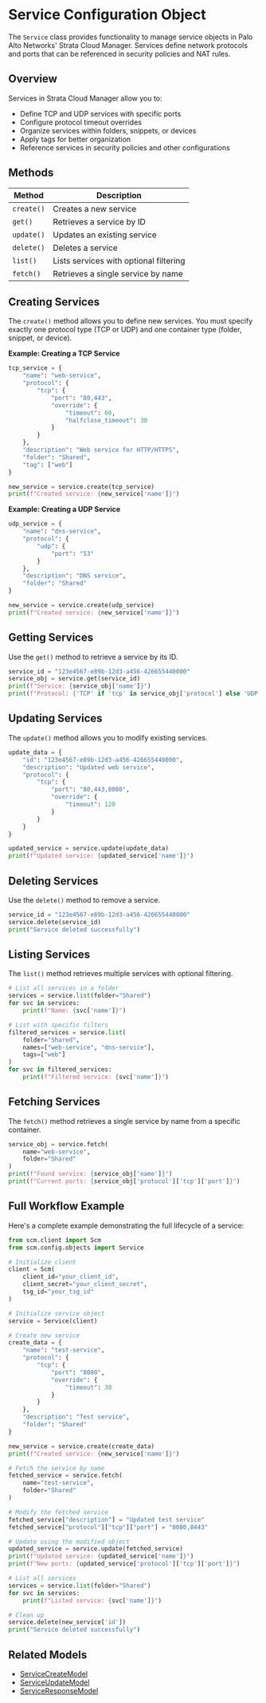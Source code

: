 # Service Configuration Object

The `Service` class provides functionality to manage service objects in Palo Alto Networks' Strata Cloud Manager.
Services
define network protocols and ports that can be referenced in security policies and NAT rules.

## Overview

Services in Strata Cloud Manager allow you to:

- Define TCP and UDP services with specific ports
- Configure protocol timeout overrides
- Organize services within folders, snippets, or devices
- Apply tags for better organization
- Reference services in security policies and other configurations

## Methods

| Method     | Description                            |
|------------|----------------------------------------|
| `create()` | Creates a new service                  |
| `get()`    | Retrieves a service by ID              |
| `update()` | Updates an existing service            |
| `delete()` | Deletes a service                      |
| `list()`   | Lists services with optional filtering |
| `fetch()`  | Retrieves a single service by name     |

## Creating Services

The `create()` method allows you to define new services. You must specify exactly one protocol type (TCP or UDP) and one
container type (folder, snippet, or device).

**Example: Creating a TCP Service**

<div class="termy">

<!-- termynal -->

```python
tcp_service = {
    "name": "web-service",
    "protocol": {
        "tcp": {
            "port": "80,443",
            "override": {
                "timeout": 60,
                "halfclose_timeout": 30
            }
        }
    },
    "description": "Web service for HTTP/HTTPS",
    "folder": "Shared",
    "tag": ["web"]
}

new_service = service.create(tcp_service)
print(f"Created service: {new_service['name']}")
```

</div>

**Example: Creating a UDP Service**

<div class="termy">

<!-- termynal -->

```python
udp_service = {
    "name": "dns-service",
    "protocol": {
        "udp": {
            "port": "53"
        }
    },
    "description": "DNS service",
    "folder": "Shared"
}

new_service = service.create(udp_service)
print(f"Created service: {new_service['name']}")
```

</div>

## Getting Services

Use the `get()` method to retrieve a service by its ID.

<div class="termy">

<!-- termynal -->

```python
service_id = "123e4567-e89b-12d3-a456-426655440000"
service_obj = service.get(service_id)
print(f"Service: {service_obj['name']}")
print(f"Protocol: {'TCP' if 'tcp' in service_obj['protocol'] else 'UDP'}")
```

</div>

## Updating Services

The `update()` method allows you to modify existing services.

<div class="termy">

<!-- termynal -->

```python
update_data = {
    "id": "123e4567-e89b-12d3-a456-426655440000",
    "description": "Updated web service",
    "protocol": {
        "tcp": {
            "port": "80,443,8080",
            "override": {
                "timeout": 120
            }
        }
    }
}

updated_service = service.update(update_data)
print(f"Updated service: {updated_service['name']}")
```

</div>

## Deleting Services

Use the `delete()` method to remove a service.

<div class="termy">

<!-- termynal -->

```python
service_id = "123e4567-e89b-12d3-a456-426655440000"
service.delete(service_id)
print("Service deleted successfully")
```

</div>

## Listing Services

The `list()` method retrieves multiple services with optional filtering.

<div class="termy">

<!-- termynal -->

```python
# List all services in a folder
services = service.list(folder="Shared")
for svc in services:
    print(f"Name: {svc['name']}")

# List with specific filters
filtered_services = service.list(
    folder="Shared",
    names=["web-service", "dns-service"],
    tags=["web"]
)
for svc in filtered_services:
    print(f"Filtered service: {svc['name']}")
```

</div>

## Fetching Services

The `fetch()` method retrieves a single service by name from a specific container.

<div class="termy">

<!-- termynal -->

```python
service_obj = service.fetch(
    name="web-service",
    folder="Shared"
)
print(f"Found service: {service_obj['name']}")
print(f"Current ports: {service_obj['protocol']['tcp']['port']}")
```

</div>

## Full Workflow Example

Here's a complete example demonstrating the full lifecycle of a service:

<div class="termy">

<!-- termynal -->

```python
from scm.client import Scm
from scm.config.objects import Service

# Initialize client
client = Scm(
    client_id="your_client_id",
    client_secret="your_client_secret",
    tsg_id="your_tsg_id"
)

# Initialize service object
service = Service(client)

# Create new service
create_data = {
    "name": "test-service",
    "protocol": {
        "tcp": {
            "port": "8080",
            "override": {
                "timeout": 30
            }
        }
    },
    "description": "Test service",
    "folder": "Shared"
}

new_service = service.create(create_data)
print(f"Created service: {new_service['name']}")

# Fetch the service by name
fetched_service = service.fetch(
    name="test-service",
    folder="Shared"
)

# Modify the fetched service
fetched_service["description"] = "Updated test service"
fetched_service["protocol"]["tcp"]["port"] = "8080,8443"

# Update using the modified object
updated_service = service.update(fetched_service)
print(f"Updated service: {updated_service['name']}")
print(f"New ports: {updated_service['protocol']['tcp']['port']}")

# List all services
services = service.list(folder="Shared")
for svc in services:
    print(f"Listed service: {svc['name']}")

# Clean up
service.delete(new_service['id'])
print("Service deleted successfully")
```

</div>

## Related Models

- [ServiceCreateModel](../../models/objects/service_models.md#servicecreatemodel)
- [ServiceUpdateModel](../../models/objects/service_models.md#serviceupdatemodel)
- [ServiceResponseModel](../../models/objects/service_models.md#serviceresponsemodel)